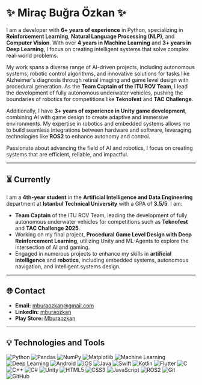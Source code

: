 # ✨ Miraç Buğra Özkan ✨

I am a developer with **6+ years of experience** in Python, specializing in **Reinforcement Learning**, **Natural Language Processing (NLP)**, and **Computer Vision**. With over **4 years in Machine Learning** and **3+ years in Deep Learning**, I focus on creating intelligent systems that solve complex real-world problems.  

My work spans a diverse range of AI-driven projects, including autonomous systems, robotic control algorithms, and innovative solutions for tasks like Alzheimer's diagnosis through retinal imaging and game level design with procedural generation. As the **Team Captain of the ITU ROV Team**, I lead the development of fully autonomous underwater vehicles, pushing the boundaries of robotics for competitions like **Teknofest** and **TAC Challenge**.

Additionally, I have **3+ years of experience in Unity game development**, combining AI with game design to create adaptive and immersive environments. My expertise in robotics and embedded systems allows me to build seamless integrations between hardware and software, leveraging technologies like **ROS2** to enhance autonomy and control.

Passionate about advancing the field of AI and robotics, I focus on creating systems that are efficient, reliable, and impactful.

---

## ⏳ Currently

I am a **4th-year student** in the **Artificial Intelligence and Data Engineering** department at **Istanbul Technical University** with a GPA of **3.5/5**. I am:

- **Team Captain** of the ITU ROV Team, leading the development of fully autonomous underwater vehicles for competitions such as **Teknofest** and **TAC Challenge 2025**.
- Working on my final project, **Procedural Game Level Design with Deep Reinforcement Learning**, utilizing Unity and ML-Agents to explore the intersection of AI and gaming.
- Engaged in numerous projects to enhance my skills in **artificial intelligence** and **robotics**, including embedded systems, autonomous navigation, and intelligent systems design.

---

## 🌐 Contact

- **Email:** [mburaozkan@gmail.com](mailto:mburaozkan@gmail.com)  
- **LinkedIn:** [mburaozkan](https://www.linkedin.com/in/mira%C3%A7-bu%C4%9Fra-%C3%B6zkan-974ba51ba/)  
- **Play Store:** [Mburaozkan](https://play.google.com/store/apps/developer?id=Mburaozkan)

---

## 💡 Technologies and Tools

![Python](https://img.shields.io/badge/-Python-3776AB?style=flat-square&logo=python&logoColor=white)
![Pandas](https://img.shields.io/badge/-Pandas-150458?style=flat-square&logo=pandas&logoColor=white)
![NumPy](https://img.shields.io/badge/-NumPy-013243?style=flat-square&logo=numpy&logoColor=white)
![Matplotlib](https://img.shields.io/badge/-Matplotlib-11557C?style=flat-square&logo=matplotlib&logoColor=white)
![Machine Learning](https://img.shields.io/badge/-Machine%20Learning-FB6542?style=flat-square&logo=python&logoColor=white)
![Deep Learning](https://img.shields.io/badge/-Deep%20Learning-FF6F00?style=flat-square&logo=python&logoColor=white)
![Android](https://img.shields.io/badge/-Android-3DDC84?style=flat-square&logo=android&logoColor=white)
![iOS](https://img.shields.io/badge/-iOS-000000?style=flat-square&logo=apple&logoColor=white)
![Java](https://img.shields.io/badge/-Java-007396?style=flat-square&logo=java&logoColor=white)
![Swift](https://img.shields.io/badge/-Swift-FA7343?style=flat-square&logo=swift&logoColor=white)
![Kotlin](https://img.shields.io/badge/-Kotlin-0095D5?style=flat-square&logo=kotlin&logoColor=white)
![Flutter](https://img.shields.io/badge/-Flutter-02569B?style=flat-square&logo=flutter&logoColor=white)
![C](https://img.shields.io/badge/-C-00599C?style=flat-square&logo=c&logoColor=white)
![C++](https://img.shields.io/badge/-C++-00599C?style=flat-square&logo=c%2B%2B&logoColor=white)
![C#](https://img.shields.io/badge/-C%23-239120?style=flat-square&logo=csharp&logoColor=white)
![Unity](https://img.shields.io/badge/-Unity-000000?style=flat-square&logo=unity&logoColor=white)
![HTML5](https://img.shields.io/badge/-HTML5-E34F26?style=flat-square&logo=html5&logoColor=white)
![CSS3](https://img.shields.io/badge/-CSS3-1572B6?style=flat-square&logo=css3&logoColor=white)
![JavaScript](https://img.shields.io/badge/-JavaScript-F7DF1E?style=flat-square&logo=javascript&logoColor=black)
![ROS2](https://img.shields.io/badge/-ROS2-22314E?style=flat-square&logo=ros&logoColor=white)
![Git](https://img.shields.io/badge/-Git-F05032?style=flat-square&logo=git&logoColor=white)
![GitHub](https://img.shields.io/badge/-GitHub-181717?style=flat-square&logo=github&logoColor=white)
